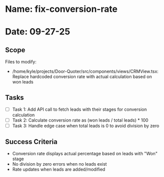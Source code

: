 # Name: fix-conversion-rate
# Date: 09-27-25

## Scope
Files to modify:
- /home/kyle/projects/Door-Quoter/src/components/views/CRMView.tsx: Replace hardcoded conversion rate with actual calculation based on won leads

## Tasks
- [ ] Task 1: Add API call to fetch leads with their stages for conversion calculation
- [ ] Task 2: Calculate conversion rate as (won leads / total leads) * 100
- [ ] Task 3: Handle edge case when total leads is 0 to avoid division by zero

## Success Criteria
- Conversion rate displays actual percentage based on leads with "Won" stage
- No division by zero errors when no leads exist
- Rate updates when leads are added/modified